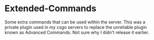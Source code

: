 # Extended-Commands
Some extra commands that can be used within the server.
This was a private plugin used in my csgo servers to replace the unreliable plugin known as Advanced Commands. Not sure why I didn't release it earlier.
